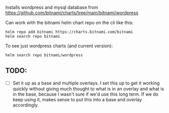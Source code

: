 Installs wordpress and mysql database from https://github.com/bitnami/charts/tree/main/bitnami/wordpress

Can work with the bitnami helm chart repo on the cli like this:
```
helm repo add bitnami https://charts.bitnami.com/bitnami
helm search repo bitnami
```

To see just wordpress charts (and current version):
```
helm search repo bitnami/wordpress
```


## TODO:
- [ ] Set it up as a base and multiple overlays. I set this up to get it working quickly without giving much thought to what is in an overlay and what is in the base, because I wasn't sure if we'd use this long term. If we do keep using it, makes sense to put this into a base and overlay accordingly.